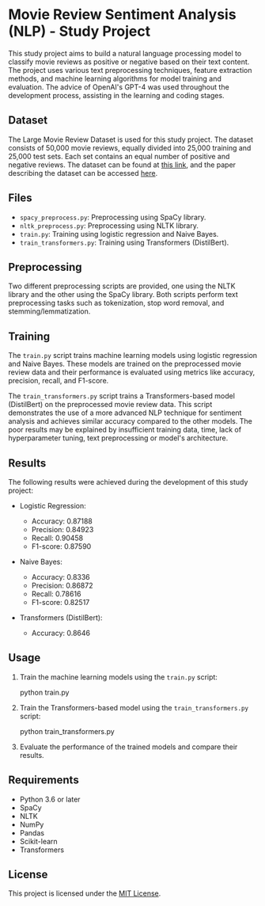 # Movie Review Sentiment Analysis (NLP) - Study Project

This study project aims to build a natural language processing model to
classify movie reviews as positive or negative based on their text content. The
project uses various text preprocessing techniques, feature extraction methods,
and machine learning algorithms for model training and evaluation. The advice
of OpenAI's GPT-4 was used throughout the development process, assisting in the
learning and coding stages.

## Dataset

The Large Movie Review Dataset is used for this study project. The dataset
consists of 50,000 movie reviews, equally divided into 25,000 training and
25,000 test sets. Each set contains an equal number of positive and negative
reviews. The dataset can be found at [this link](https://ai.stanford.edu/~amaas/data/sentiment/), and the paper describing
the dataset can be accessed [here](http://www.aclweb.org/anthology/P11-1015).

## Files

- `spacy_preprocess.py`: Preprocessing using SpaCy library.
- `nltk_preprocess.py`: Preprocessing using NLTK library.
- `train.py`: Training using logistic regression and Naive Bayes.
- `train_transformers.py`: Training using Transformers (DistilBert).

## Preprocessing

Two different preprocessing scripts are provided, one using the NLTK library
and the other using the SpaCy library. Both scripts perform text preprocessing
tasks such as tokenization, stop word removal, and stemming/lemmatization.

## Training

The `train.py` script trains machine learning models using logistic regression
and Naive Bayes. These models are trained on the preprocessed movie review data
and their performance is evaluated using metrics like accuracy, precision,
recall, and F1-score.

The `train_transformers.py` script trains a Transformers-based model
(DistilBert) on the preprocessed movie review data. This script demonstrates
the use of a more advanced NLP technique for sentiment analysis and achieves
similar accuracy compared to the other models.
The poor results may be explained by insufficient training data, time,
lack of hyperparameter tuning, text preprocessing or model's architecture.

## Results

The following results were achieved during the development of this study project:

- Logistic Regression: 
  - Accuracy: 0.87188
  - Precision: 0.84923
  - Recall: 0.90458
  - F1-score: 0.87590

- Naive Bayes: 
  - Accuracy: 0.8336
  - Precision: 0.86872
  - Recall: 0.78616
  - F1-score: 0.82517

- Transformers (DistilBert): 
  - Accuracy: 0.8646

## Usage

1. Train the machine learning models using the `train.py` script:

    python train.py

2. Train the Transformers-based model using the `train_transformers.py` script:

    python train_transformers.py

3. Evaluate the performance of the trained models and compare their results.

## Requirements

- Python 3.6 or later
- SpaCy
- NLTK
- NumPy
- Pandas
- Scikit-learn
- Transformers

## License

This project is licensed under the [MIT License](LICENSE).

